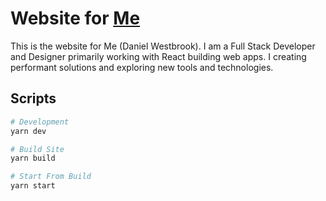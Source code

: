 # Website for [Me](westbrookdaniel.com)

This is the website for Me (Daniel Westbrook). I am a Full Stack Developer and Designer primarily working with React building web apps. I creating performant solutions and exploring new tools and technologies.

## Scripts

```bash
# Development
yarn dev

# Build Site
yarn build

# Start From Build
yarn start
```
